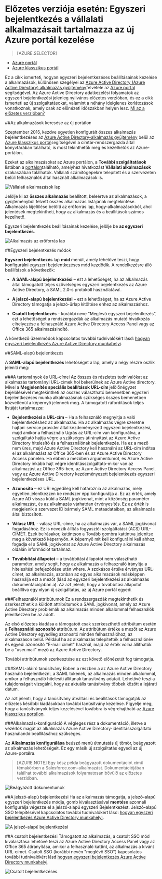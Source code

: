 <properties
    pageTitle="Egyszeri bejelentkezés az Azure Active Directory előnézetben vállalati alkalmazások kezelésének |} Microsoft Azure"
    description="Megtudhatja, hogy miként kezelheti a egyszeri bejelentkezési a vállalati alkalmazások használata az Azure Active Directory"
    services="active-directory"
    documentationCenter=""
    authors="asmalser"
    manager="femila"
    editor=""/>

<tags
    ms.service="active-directory"
    ms.devlang="na"
    ms.topic="article"
    ms.tgt_pltfrm="na"
    ms.workload="identity"
    ms.date="09/30/2016"
    ms.author="asmalser"/>

# <a name="preview-managing-single-sign-on-for-enterprise-apps-in-the-new-azure-portal"></a>Előzetes verziója esetén: Egyszeri bejelentkezés a vállalati alkalmazásait tartalmazza az új Azure portál kezelése

> [AZURE.SELECTOR]
- [Azure portál](active-directory-enterprise-apps-manage-sso.md)
- [Azure klasszikus portál](active-directory-sso-integrate-saas-apps.md)

Ez a cikk ismerteti, hogyan egyszeri bejelentkezéses beállításainak kezelése a alkalmazások, különösen szegélyei az [Azure Active Directory (Azure Active Directory) alkalmazás gyűjtemény](active-directory-appssoaccess-whatis.md#get-started-with-the-azure-ad-application-gallery)felvétele az [Azure portal](https://portal.azure.com) segítségével. Az Azure Active Directory adatkezelési folyamatok az egyszeri bejelentkezési jelenleg nyilvános előzetes verzióban, és ez a cikk ismerteti az új szolgáltatásokat, valamint a néhány ideiglenes korlátozások vonatkoznak, amely csak az előnézeti időszakban helyen lesz. [Mi az a előzetes verzióban?](active-directory-preview-explainer.md)

##<a name="finding-your-apps-in-the-new-portal"></a>Az alkalmazások keresése az új portálon

Szeptember 2016, kezdve egyetlen konfigurált összes alkalmazás bejelentkezéses az [Azure Active Directory-alkalmazás gyűjtemény](active-directory-appssoaccess-whatis.md#get-started-with-the-azure-ad-application-gallery) belül az [Azure klasszikus portal](https://manage.windowsazure.com)segítségével a címtár-rendszergazda által könyvtárában található, is most tekinthetők meg és kezelhetők az Azure-portálon.

Ezeket az alkalmazásokat az Azure portálon, a **További szolgáltatások** listában a [portálon](https://portal.azure.com)található, amelyhez hivatkozást **Vállalati alkalmazások** szakaszában találhatók. Vállalati számítógépekre telepített és a szervezeten belüli felhasználók által használt alkalmazások is.

![Vállalati alkalmazások lap][1]

Jelölje ki az **összes alkalmazás** beállított, beleértve az alkalmazások, a gyűjteményből felvett összes alkalmazás listájának megtekintése. Alkalmazás kijelölése betölti az erőforrás lap, hogy-alkalmazásokból, ahol jelentések megtekintheti, hogy az alkalmazás és a beállítások számos kezelhető.

Egyszeri bejelentkezés beállításainak kezelése, jelölje be **az egyszeri bejelentkezés**.

![Alkalmazás az erőforrás lap][2]


##<a name="single-sign-on-modes"></a>Egyszeri bejelentkezés módok

**Egyszeri bejelentkezés** lap **mód** menüt, amely lehetővé teszi, hogy konfigurálni egyszeri bejelentkezéses mód kezdődik. A rendelkezésre álló beállítások a következők:

* **A SAML-alapú bejelentkezési** – ezt a lehetőséget, ha az alkalmazás által támogatott teljes szövetséges egyszeri bejelentkezés az Azure Active Directory, a SAML 2.0-s protokoll használatával.

* **A jelszó-alapú bejelentkezési** – ezt a lehetőséget, ha az Azure Active Directory támogatja a jelszó-űrlap kitöltése ehhez az alkalmazáshoz.

* **Csatolt bejelentkezés** - korábbi neve "Meglévő egyszeri bejelentkezés", ezt a lehetőséget a rendszergazdák az alkalmazás mutató hivatkozás elhelyezése a felhasználó Azure Active Directory Access Panel vagy az Office 365 alkalmazásindító.

A következő üzemmódok kapcsolatos további tudnivalókért lásd: [hogyan egyszeri bejelentkezés Azure Active Directory munkahelyi](active-directory-appssoaccess-whatis.md#how-does-single-sign-on-with-azure-active-directory-work).


##<a name="saml-based-sign-on"></a>SAML-alapú bejelentkezés

A **SAML-alapú bejelentkezés** lehetőséget a lap, amely a négy részre oszlik jeleníti meg:

###<a name="domains-and-urls"></a>A tartományok és URL-címei
Az összes és részletes tudnivalókat az alkalmazás tartományi URL-címek hol bekerülnek az Azure Active directory. Mivel a **Megjelenítés speciális beállítások URL-cím** jelölőnégyzet bejelölésével megtekintheti az összes választható bemenetben egyszeri bejelentkezéses munka alkalmazásnak szükséges összes bemenetben közvetlenül a képernyő jelennek meg. A támogatott ráfordítások teljes listáját tartalmazza:

* **Bejelentkezési a URL-cím** – Ha a felhasználó megnyitja a való bejelentkezéshez az alkalmazás. Ha az alkalmazás végre szeretne hajtani service provider által kezdeményezett egyszeri bejelentkezési, majd amikor a felhasználó Ugrás az URL-cím van konfigurálva, a szolgáltató hajtja végre a szükséges átirányítást az Azure Active Directory hitelesítő és a felhasználónak bejelentkezés. Ha ez a mező nem üres, majd Azure Active Directory kell használni az URL-cím indítsa el az alkalmazást az Office 365-ben és az Azure Active Directory Access panelen. Ha ebben a mezőben argumentumot, és Azure Active Directory inkább hajt végre identitásszolgáltató-mikor van az alkalmazást az Office 365-ben, az Azure Active Directory Access Panel, vagy az Azure Active Directory kezdeményezett bejelentkezés egyszeri bejelentkezéses URL.

* **Azonosító** – ez URI egyedileg kell határoznia az alkalmazás, mely egyetlen jelentkezzen be rendszer épp konfigurálja a. Ez az érték, amely Azure AD vissza küld a SAML jogkivonat, mint a közönség paraméter alkalmazást, és az alkalmazás várhatóan érvényesítés. Ez az érték is megjelenik a szervezet ID bármely SAML metaadataiban, az alkalmazás által biztosított.

* **Válasz URL** - válasz URL-címe, ha az alkalmazás vár, a SAML jogkivonat fogadásához. Ez is nevezik állítás fogyasztói szolgáltatást (ACS) URL-CÍMÉT. Ezek beírásakor, kattintson a Tovább gombra kattintva jelenítse meg a következő képernyőn. A képernyő mit kell konfigurálni kell ahhoz, fogadja el a SAML jogkivonat az Azure Active Directory alkalmazás oldalán információt tartalmaz.

* **Továbbítási állapotot** – a továbbítási állapotot nem választható paraméter, amely segít, hogy az alkalmazás a felhasználó irányítja a hitelesítési befejeződése után where. A szokásos értéke érvényes URL-címet, az alkalmazás, azonban az egyes alkalmazások másképpen használja ezt a mezőt (lásd az egyszeri bejelentkezési az alkalmazás dokumentációjában a). Az azt jelenti, hogy a továbbítási állapotot beállítva egy olyan új szolgáltatás, az új Azure portál egyedi.

###<a name="user-attributes"></a>Felhasználói attribútumok
Ez a rendszergazdák megtekinthetik és szerkeszthetik a küldött attribútumok a SAML jogkivonat, amely az Azure Active Directory problémák az alkalmazás minden alkalommal felhasználók jelentkezzen be az adott.

Az első előzetes kiadása a támogatott csak szerkeszthető attribútum esetén a **Felhasználói azonosító** attribútum. Az attribútum értéke a mezőt az Azure Active Directory egyedileg azonosító minden felhasználóhoz, az alkalmazáson belül. Például ha az alkalmazás telepítették a felhasználónév és egyedi azonosító "E-mail címét" használ, majd az érték volna állíthatók be a "user.mail" mező az Azure Active Directory.

További attribútumok szerkesztése az ezt követő előnézetét fog támogatja.

###<a name="saml-signing-certificate"></a>SAML-aláíró tanúsítvány
Ebben a részben a az Azure Active Directory használó bejelentkezni, a SAML tokenek, az alkalmazás minden alkalommal, amikor a felhasználó hitelesíti állítanak tanúsítvány adatait. Lehetővé teszi a tulajdonságait vizsgálni, hogy az aktuális tanúsítvány többek között a lejárati dátum.

Az azt jelenti, hogy a tanúsítvány átváltási és beállítások támogatják az előzetes későbbi kiadásokban további tanúsítvány kezelése. Figyelje meg, hogy a tanúsítványok teljes kezelésével továbbra is végrehajtható az [Azure klasszikus portálon](active-directory-sso-certs.md).

###<a name="application-configuration"></a>Alkalmazás-konfiguráció
A végleges rész a dokumentáció, illetve a vezérlők magát az alkalmazás Azure Active Directory-identitásszolgáltató használandó beállításához szükséges.

Az **Alkalmazás konfigurálása** beúszó menü útmutatás új tömör, beágyazott az alkalmazás lehetőségeit. Ez egy másik új szolgáltatás egyedi az új Azure-portálra.

> [AZURE.NOTE] Egy kész példa beágyazott dokumentációt című témakörben a Salesforce.com-alkalmazást. Dokumentációjában találhat további alkalmazások folyamatosan bővülő az előzetes verzióban.

![Beágyazott dokumentumok][3]

##<a name="password-based-sign-on"></a>A jelszó-alapú bejelentkezési
Ha az alkalmazás támogatja, a jelszó-alapú egyszeri bejelentkezés módja, gomb kiválasztásával **mentése** azonnali konfigurálja végezze el a jelszó-alapú egyszeri Bejelentkezést. Jelszó-alapú SSO telepítésével kapcsolatos további tudnivalókért lásd: [hogyan egyszeri bejelentkezés Azure Active Directory munkahelyi](active-directory-appssoaccess-whatis.md#how-does-single-sign-on-with-azure-active-directory-work).

![A jelszó-alapú bejelentkezési][4]


##<a name="linked-sign-on"></a>A csatolt bejelentkezési
Támogatott az alkalmazás, a csatolt SSO mód kiválasztása lehetővé teszi az Azure Active Directory Access Panel vagy az Office 365 átirányítása, amikor a felhasználó kattint, az alkalmazás a kívánt URL-címet. Csatolt SSO (korábbi nevén "meglévő SSO") kapcsolatos további tudnivalókért lásd [hogyan egyszeri bejelentkezés Azure Active Directory munkahelyi](active-directory-appssoaccess-whatis.md#how-does-single-sign-on-with-azure-active-directory-work).

![Csatolt bejelentkezéses][5]

[1]: ./media/active-directory-enterprise-apps-manage-sso/enterprise-apps-blade.PNG
[2]: ./media/active-directory-enterprise-apps-manage-sso/enterprise-apps-sso-blade.PNG
[3]: ./media/active-directory-enterprise-apps-manage-sso/enterprise-apps-blade-embedded-docs.PNG
[4]: ./media/active-directory-enterprise-apps-manage-sso/enterprise-apps-blade-password-sso.PNG
[5]: ./media/active-directory-enterprise-apps-manage-sso/enterprise-apps-blade-linked-sso.PNG
